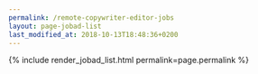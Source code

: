 ```yaml
---
permalink: /remote-copywriter-editor-jobs
layout: page-jobad-list
last_modified_at: 2018-10-13T18:48:36+0200
---
```

{% include render_jobad_list.html permalink=page.permalink %}
